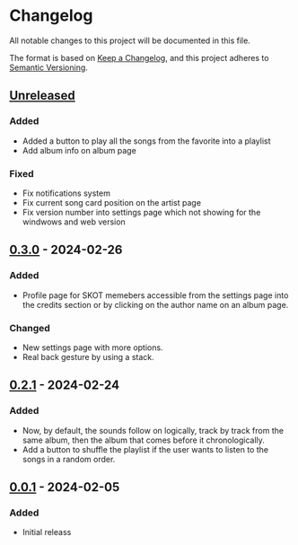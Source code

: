 # Changelog

All notable changes to this project will be documented in this file.

The format is based on [Keep a Changelog](https://keepachangelog.com/en/1.0.0/),
and this project adheres to [Semantic Versioning](https://semver.org/spec/v2.0.0.html).

## [Unreleased]

### Added
- Added a button to play all the songs from the favorite into a playlist
- Add album info on album page

### Fixed
- Fix notifications system
- Fix current song card position on the artist page
- Fix version number into settings page which not showing for the windwows and web version

## [0.3.0] - 2024-02-26

### Added
- Profile page for SKOT memebers accessible from the settings page into the credits section or by clicking on the author name on an album page.

### Changed
- New settings page with more options.
- Real back gesture by using a stack.

## [0.2.1] - 2024-02-24

### Added
- Now, by default, the sounds follow on logically, track by track from the same album, then the album that comes before it chronologically.
- Add a button to shuffle the playlist if the user wants to listen to the songs in a random order.

## [0.0.1] - 2024-02-05

### Added
- Initial releass

[Unreleased]: https://github.com/LosKeeper/skot_audio_streaming/compare/v0.3.0...HEAD
[0.3.0]: https://github.com/LosKeeper/skot_audio_streaming/releases/tag/v0.3.0
[0.2.1]: https://github.com/LosKeeper/skot_audio_streaming/releases/tag/v0.2.1
[0.0.1]: https://github.com/LosKeeper/skot_audio_streaming/releases/tag/v0.0.1
